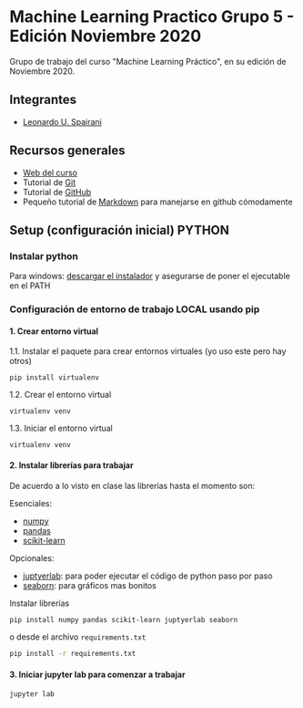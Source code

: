 # Machine Learning Practico Grupo 5 - Edición Noviembre 2020

Grupo de trabajo del curso "Machine Learning Práctico", en su edición de Noviembre 2020.

## Integrantes

- [Leonardo U. Spairani](https://github.com/LUS24)

## Recursos generales

- [Web del curso](https://elsonidoq.github.io/machine-learning-practico/)
- Tutorial de [Git](https://rogerdudler.github.io/git-guide/index.es.html)
- Tutorial de [GitHub](https://guides.github.com/activities/hello-world/)
- Pequeño tutorial de [Markdown](https://guides.github.com/features/mastering-markdown/) para manejarse en github cómodamente

## Setup (configuración inicial) PYTHON

### Instalar python

Para windows: [descargar el instalador](https://www.python.org/) y asegurarse de poner el ejecutable en el PATH

### Configuración de entorno de trabajo LOCAL usando pip

#### 1. Crear entorno virtual

1.1. Instalar el paquete para crear entornos virtuales (yo uso este pero hay otros)

```pip install virtualenv```

1.2. Crear el entorno virtual

```virtualenv venv```

1.3. Iniciar el entorno virtual

```virtualenv venv```

#### 2. Instalar librerías para trabajar

De acuerdo a lo visto en clase las librerías hasta el momento son:

Esenciales:

- [numpy](https://numpy.org/)
- [pandas](https://pandas.pydata.org/)
- [scikit-learn](https://scikit-learn.org/stable/)

Opcionales:

- [juptyerlab](https://jupyter.org/): para poder ejecutar el código de python paso por paso
- [seaborn](https://seaborn.pydata.org/index.html): para gráficos mas bonitos


Instalar librerías

```bash
pip install numpy pandas scikit-learn juptyerlab seaborn
```

o desde el archivo `requirements.txt`

```bash
pip install -r requirements.txt
```

#### 3. Iniciar jupyter lab para comenzar a trabajar

```bash
jupyter lab
```
